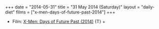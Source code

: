 +++
date = "2014-05-31"
title = "31 May 2014 (Saturday)"
layout = "daily-diet"
films = ["x-men-days-of-future-past-2014"]
+++

<ul>
<li class="entry films">Film: <a href="/films/x-men-days-of-future-past-2014">X-Men: Days of Future Past (2014)</a> {T} +</li>
</ul>